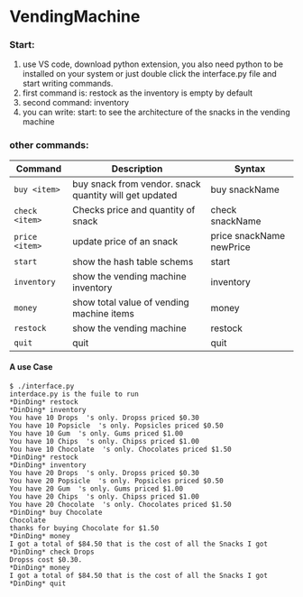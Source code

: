 # VendingMachine
### Start:
1. use VS code, download python extension, you also need python to be installed on your system or just double click the interface.py file and start writing commands.
2. first command is: restock as the inventory is empty by default
3. second command: inventory
4. you can write: start: to see the architecture of the snacks in the vending machine
### other commands:


|   **Command**  |   **Description**   |  **Syntax**  |
| -------------- | --------------------- | ---------------------|
| `buy <item>` | buy snack from vendor. snack quantity will get updated |buy snackName|
| `check <item>` | Checks price and quantity of snack |check snackName|
| `price <item>` | update  price of an snack |price snackName newPrice|
| `start` | show the hash table schems |start|
| `inventory` | show the vending machine inventory |inventory|
| `money` | show total value of vending machine items |money|
| `restock` | show the vending machine |restock|
| `quit` | quit|quit|


#### A use Case 
```
$ ./interface.py 
interdace.py is the fuile to run
*DinDing* restock
*DinDing* inventory
You have 10 Drops  's only. Dropss priced $0.30
You have 10 Popsicle  's only. Popsicles priced $0.50
You have 10 Gum  's only. Gums priced $1.00
You have 10 Chips  's only. Chipss priced $1.00
You have 10 Chocolate  's only. Chocolates priced $1.50
*DinDing* restock
*DinDing* inventory
You have 20 Drops  's only. Dropss priced $0.30
You have 20 Popsicle  's only. Popsicles priced $0.50
You have 20 Gum  's only. Gums priced $1.00
You have 20 Chips  's only. Chipss priced $1.00
You have 20 Chocolate  's only. Chocolates priced $1.50
*DinDing* buy Chocolate
Chocolate
thanks for buying Chocolate for $1.50
*DinDing* money
I got a total of $84.50 that is the cost of all the Snacks I got
*DinDing* check Drops 
Dropss cost $0.30.
*DinDing* money
I got a total of $84.50 that is the cost of all the Snacks I got
*DinDing* quit

